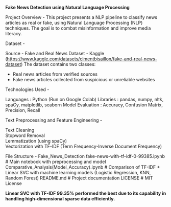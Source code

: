 **Fake News Detection using Natural Language Processing**

Project Overview - This project presents a NLP pipeline to classify news articles as real or fake, using Natural Language Processing (NLP) techniques. The goal is to combat misinformation and improve media literacy.

Dataset -

Source - Fake and Real News Dataset - Kaggle (https://www.kaggle.com/datasets/clmentbisaillon/fake-and-real-news-dataset)
The dataset contains two classes:
  - Real news articles from verified sources
  - Fake news articles collected from suspicious or unreliable websites

 Technologies Used -

Languages : Python (Run on Google Colab)
Libraries : pandas, numpy, nltk, spaCy, matplotlib, seaborn
Model Evaluation : Accuracy, Confusion Matrix, Precision, Recall

Text Preprocessing and Feature Engineering -

Text Cleaning  
Stopword Removal  
Lemmatization (using spaCy)  
Vectorization with TF-IDF (Term Frequency-Inverse Document Frequency)

File Structure -
Fake_News_Detection
fake-news-with-tf-idf-0-99385.ipynb           # Main notebook with preprocessing and model
Comparative_Analysis(Model_Accuracy).ipynb    # Comparison of TF-IDF + Linear SVC with machine learning models (Logistic Regression, KNN, Random Forest) 
README.md                                     # Project documentation
LICENSE                                       # MIT License


**Linear SVC with TF-IDF 99.35% performed the best due to its capability in handling high-dimensional sparse data efficiently.**
